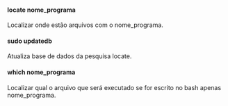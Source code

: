 #### locate nome_programa
Localizar onde estão arquivos com o nome_programa. 

#### sudo updatedb
Atualiza base de dados da pesquisa locate.

#### which nome_programa
Localizar qual o arquivo que será executado se for escrito no bash apenas nome_programa.
